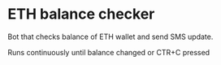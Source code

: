 # ETH balance checker

Bot that checks balance of ETH wallet and send SMS update.

Runs continuously until balance changed or CTR+C pressed
